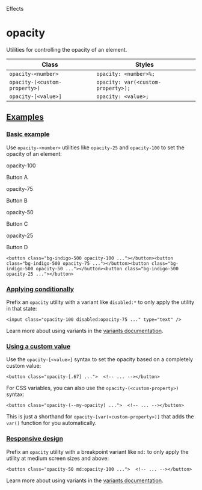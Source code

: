 Effects

# opacity

Utilities for controlling the opacity of an element.

| Class                         | Styles                             |
| ----------------------------- | ---------------------------------- |
| `opacity-<number>`            | `opacity: <number>%;`              |
| `opacity-(<custom-property>)` | `opacity: var(<custom-property>);` |
| `opacity-[<value>]`           | `opacity: <value>;`                |

## [Examples](#examples)

### [Basic example](#basic-example)

Use `opacity-<number>` utilities like `opacity-25` and `opacity-100` to set the opacity of an element:

opacity-100

Button A

opacity-75

Button B

opacity-50

Button C

opacity-25

Button D

```
<button class="bg-indigo-500 opacity-100 ..."></button><button class="bg-indigo-500 opacity-75 ..."></button><button class="bg-indigo-500 opacity-50 ..."></button><button class="bg-indigo-500 opacity-25 ..."></button>
```

### [Applying conditionally](#applying-conditionally)

Prefix an `opacity` utility with a variant like `disabled:*` to only apply the utility in that state:

```
<input class="opacity-100 disabled:opacity-75 ..." type="text" />
```

Learn more about using variants in the [variants documentation](/docs/hover-focus-and-other-states).

### [Using a custom value](#using-a-custom-value)

Use the `opacity-[<value>]` syntax to set the opacity based on a completely custom value:

```
<button class="opacity-[.67] ...">  <!-- ... --></button>
```

For CSS variables, you can also use the `opacity-(<custom-property>)` syntax:

```
<button class="opacity-(--my-opacity) ...">  <!-- ... --></button>
```

This is just a shorthand for `opacity-[var(<custom-property>)]` that adds the `var()` function for you automatically.

### [Responsive design](#responsive-design)

Prefix an `opacity` utility with a breakpoint variant like `md:` to only apply the utility at medium screen sizes and above:

```
<button class="opacity-50 md:opacity-100 ...">  <!-- ... --></button>
```

Learn more about using variants in the [variants documentation](/docs/hover-focus-and-other-states).
